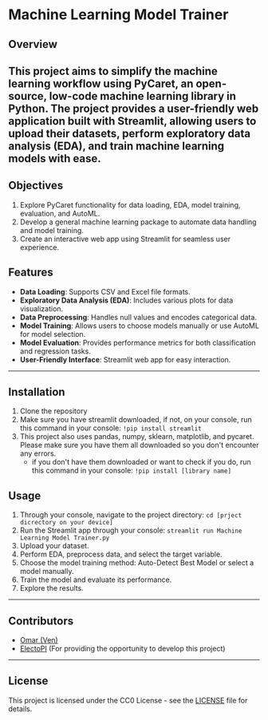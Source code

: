 # Machine Learning Model Trainer

## Overview
This project aims to simplify the machine learning workflow using PyCaret, an open-source, low-code machine learning library in Python. The project provides a user-friendly web application built with Streamlit, allowing users to upload their datasets, perform exploratory data analysis (EDA), and train machine learning models with ease.
---
## Objectives
1. Explore PyCaret functionality for data loading, EDA, model training, evaluation, and AutoML.
2. Develop a general machine learning package to automate data handling and model training.
3. Create an interactive web app using Streamlit for seamless user experience.

## Features
- **Data Loading**: Supports CSV and Excel file formats.
- **Exploratory Data Analysis (EDA)**: Includes various plots for data visualization.
- **Data Preprocessing**: Handles null values and encodes categorical data.
- **Model Training**: Allows users to choose models manually or use AutoML for model selection.
- **Model Evaluation**: Provides performance metrics for both classification and regression tasks.
- **User-Friendly Interface**: Streamlit web app for easy interaction.
---
## Installation
1. Clone the repository
2. Make sure you have streamlit downloaded, if not, on your console, run this command in your console: `!pip install streamlit`
3. This project also uses pandas, numpy, sklearn, matplotlib, and pycaret. Please make sure you have them all downloaded so you don't encounter any errors.
   - if you don't have them downloaded or want to check if you do, run this command in your console: `!pip install [library name]`

## Usage
1. Through your console, navigate to the project directory: `cd [prject dicrectory on your device]`
2. Run the Streamlit app through your console: `streamlit run Machine Learning Model Trainer.py`
3. Upload your dataset.
4. Perform EDA, preprocess data, and select the target variable.
5. Choose the model training method: Auto-Detect Best Model or select a model manually.
6. Train the model and evaluate its performance.
7. Explore the results.
---
## Contributors
- [Omar (Ven)](https://github.com/your-username)
- [ElectoPI](https://electropi.ai/) (For providing the opportunity to develop this project)
---
## License
This project is licensed under the CC0 License - see the [LICENSE](LICENSE) file for details.
